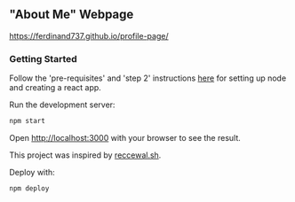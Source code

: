 ## "About Me" Webpage

https://ferdinand737.github.io/profile-page/

### Getting Started

Follow the 'pre-requisites' and 'step 2' instructions [here](https://github.com/gitname/react-gh-pages) for setting up node and creating a react app. 

Run the development server:

```bash
npm start
```

Open [http://localhost:3000](http://localhost:3000) with your browser to see the result.

This project was inspired by [reccewal.sh](https://github.com/Brikwerk/reecewal.sh).

Deploy with:
```
npm deploy
```